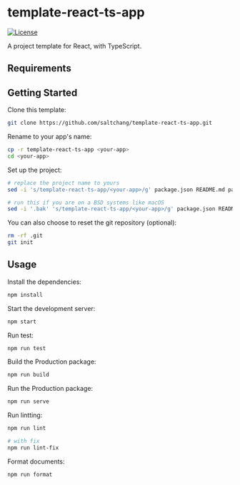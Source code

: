 # template-react-ts-app

[![License](https://img.shields.io/badge/license-MIT-a31f34)](./LICENSE)

A project template for React, with TypeScript.

## Requirements

## Getting Started

Clone this template:

```bash
git clone https://github.com/saltchang/template-react-ts-app.git
```

Rename to your app's name:

```bash
cp -r template-react-ts-app <your-app>
cd <your-app>
```

Set up the project:

```bash
# replace the project name to yours
sed -i 's/template-react-ts-app/<your-app>/g' package.json README.md package-lock.json

# run this if you are on a BSD systems like macOS
sed -i '.bak' 's/template-react-ts-app/<your-app>/g' package.json README.md package-lock.json
```

You can also choose to reset the git repository (optional):

```bash
rm -rf .git
git init
```

## Usage

Install the dependencies:

```bash
npm install
```

Start the development server:

```bash
npm start
```

Run test:

```bash
npm run test
```

Build the Production package:

```bash
npm run build
```

Run the Production package:

```bash
npm run serve
```

Run lintting:

```bash
npm run lint

# with fix
npm run lint-fix
```

Format documents:

```bash
npm run format
```
